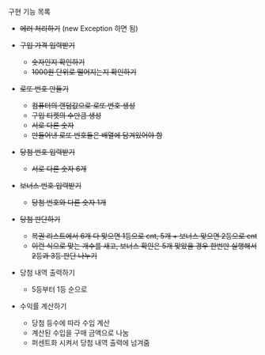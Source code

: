 구현 기능 목록

- ~~에러 처리하기~~ (new Exception 하면 됨)

- ~~구입 가격 입력받기~~ 
  - ~~숫자인지 확인하기~~
  - ~~1000원 단위로 떨어지는지 확인하기~~

- ~~로또 번호 만들기~~
  - ~~컴퓨터의 랜덤값으로 로또 번호 생성~~
  - ~~구입 티켓의 수만큼 생성~~
  - ~~서로 다른 숫자~~
  - ~~만들어낸 로또 번호들은 배열에 담겨있어야 함~~


- ~~당첨 번호 입력받기~~
  - ~~서로 다른 숫자 6개~~

- ~~보너스 번호 입력받기~~
    - ~~당첨 번호와 다른 숫자 1개~~

- ~~당첨 판단하기~~
  - ~~복권 리스트에서 6개 다 맞으면 1등으로 cnt, 5개 + 보너스 맞으면 2등으로 cnt~~
  - ~~이런 식으로 맞는 개수를 새고, 보너스 확인은 5개 맞았을 경우 한번만 실행해서 2등과 3등 판단 나누기~~

- 당첨 내역 출력하기
  - 5등부터 1등 순으로

- 수익률 계산하기
  - 당첨 등수에 따라 수입 계산
  - 계산된 수입을 구매 금액으로 나눔
  - 퍼센트화 시켜서 당첨 내역 출력에 넘겨줌
